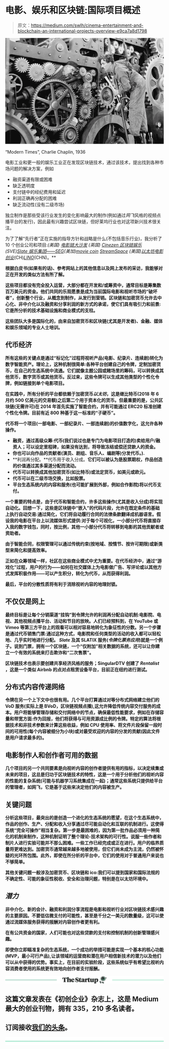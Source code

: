 # 电影、娱乐和区块链:国际项目概述

> 原文：<https://medium.com/swlh/cinema-entertainment-and-blockchain-an-international-projects-overview-e9ca7a8d1798>

![](img/c4350017db3b01a293644826b163db53.png)

“Modern Times”, Charlie Chaplin, 1936

电影工业和更一般的娱乐工业正在发现区块链技术，通过该技术，提出找到各种市场问题的解决方案，例如

*   融资渠道有限或困难
*   缺乏透明度
*   支付链中的经纪费用和延迟
*   利润正确再分配的困难
*   缺乏流动性(没有二级市场)

独立制作是那些受该行业发生的变化影响最大的制作(例如通过*网飞*风格的视频点播平台的发行)，因此最有兴趣尝试区块链，但好莱坞行业也对这项新兴技术很关注。

为了了解“先行者”正在实施的指导方针和战略是什么(不包括音乐行业)，我分析了 10 个创业公司和项目:[](http://singulardtv.com/)*(美国) [*电影链大沙发*](http://filmchain.co/) (英国) [*Cinezen 区块链娱乐*](https://cinezen.io/)(SVE)[*Slate 娱乐集团——SEG*](https://slate.io/)(美加)[*movie coin*](https://movie.io/) [*StreamSpace*](https://www.stream.space/) (美国)[*以太坊电影创业*](https://emovieventure.com/)*(CH)[*LINO*](https://lino.network/)(CHN)。**

**根据白皮书(如果有的话)、参考网站上的其他信息以及网上发布的采访，我能够对正在开发的类似方法有所了解。**

**这些项目都没有完全投入运营，大部分都在开发和/或筹资中，通常目标是筹集数百万美元的资金。他们共同的乐观愿景是成为当前国际电影和视听市场的“破坏者”，创新整个行业，从概念到制作，从发行到营销。**区块链和加密货币允许去中心化、非中介化以及融资和分享利润的新方式的承诺，使它们具有吸引力和前景:它是所分析的技术基础设施和商业模式的支柱。****

**这些团队大多是国际化的，由来自加密货币和区块链(尤其是开发者)、金融、媒体和娱乐领域的专业人士培训。**

## **代币经济**

****所有这些的关键点是通过“标记化”过程将视听产品(电影、纪录片、连续剧)转化为数字智能资产。理论上，这种机制很简单:各种平台创建自己的令牌，定制加密货币，在自己的生态系统中流通。它们就像主题公园或赌场里的筹码，可以转换成其他货币，数字货币或其他货币。反过来，这些令牌可以生成其他类型的个性化令牌，例如链接到单个电影项目。****

**在实践中，所有分析的平台都依赖于加密货币*以太坊*，这是继比特币(2018 年 6 月约 500 亿美元的交易额)之后第二个用于资本化的货币。但最重要的是，公共区块链(无需许可)在 2014 年首先实施了智能合约，并有可能通过 ERC20 标准创建个性化令牌。目前有近 800 种基于这一标准的“子硬币”。**

****代币将一个项目**(一部电影、一部纪录片、一部连续剧)的价值数字化，这允许各种操作。**

*   ****融资，通过高级众筹**:代币(我们说过也是专门为电影项目打造的)卖给用户/融资人；可以设定里程碑，如果没有达到，将导致冻结或偿还贷款人的资金。**
*   **你也可以向作品的贡献者(演员、剧组、音乐人、编剧等)分发代币。).**
*   **利润再分配。**代币用于收入分成。**它们可以被认为是股票期权，作品创造的价值通过其多渠道分配而流动。**
*   **代币可以转换成其他加密货币(如比特币)或法定货币，如美元或欧元。**
*   **代币可以在二级市场交换，比如股票。**
*   **平台生态系统内的内容和服务(也可能扩展到外部，例如合作影院)将以代币支付。**

**一个重要的特点是，由于代币和智能合约，许多这些操作(尤其是收入分成)将实现自动化。回想一下，这些是区块链中“嵌入”的代码片段，允许在既定条件的基础上执行自动交易:通过简化，它们将自动履行合同的法律条款翻译成机器语言。假设我的电影在平台上以流媒体形式提供:对于每个可视化，一小部分代币将直接存入我的数字钱包，同时，按比例，其他一小部分代币将转移到电影的其他贡献者或资助者。**

**由于智能合同，权限管理可以通过传统约束(按地域、按情节、按许可期限)或新类型来简化和提高效率。**

**正如在众筹领域一样，社区在这些商业模式中尤为重要。在代币经济中，通过“游戏化”过程，用户的行为——如何在社交媒体上为电影做广告、写评论或以其他方式发挥积极作用——可以产生积分，转化为代币，从而获得利润。**

**最后，平台的分散性质将有利于消除视听内容的地理封锁。**

## **不仅仅是网上**

**最终目标是让每个分销渠道“挂钩”到令牌允许的利润再分配自动机制:电影院、电视、其他视频点播平台、活动和节目的放映。人们已经预料到，在 YouTube 或 Vimeo 等第三方平台上的观看可以相对容易地转化为象征性的分数。另一个步骤是通过代币销售门票:通过这种方式，电影院和任何类型的活动的收入都可以轻松地、几乎实时地进行分配。 *Slate* 及其 SLATIX 服务(*令牌化票务应用*)就是一个例子。说到门票，拥有一个区块链，一个“仅附加”相关数据的系统，还可以让你建立一个有效的系统来打击欺诈和“二次售票”。**

**区块链技术也表示要创建共享经济风格的服务；SingularDTV 创建了 *Rentalist* ，这是一个类似 Airbnb 的点对点租赁设备平台，目前正在纽约进行测试。**

## **分布式内容传递网络**

**令牌在另一个上下文中也很有用。几个平台打算通过对等分布式网络建立他们的 VoD 服务(实际上是 BVoD，区块链视频点播),这允许降低传统内容交付服务的成本。用户将能够管理存储和交付网络中的节点，确保最低性能要求，例如在存储容量和带宽方面:作为回报，他们将获得与可用资源成比例的令牌。特定的算法将根据技术和非技术参数来计算这些收益，例如 CPU 使用率、将文件片段保留一段时间的可用性(每个内容被细分为小块)或对最受欢迎的内容的分发的贡献(因此文件是用户请求最多的)。**

## **电影制作人和创作者可用的数据**

**几个项目的另一个共同要素是向视听内容的创作者提供有用的指标，以决定续集或未来的项目，这总是归功于区块链技术的特性，这是一个用于分析他们的视听内容的性能的复杂系统(可能与机器学习系统集成在一起)；通常这些系统只提供给平台的管理者，如网飞，它是基于这些来决定他们的内容被生产。**

## **关键问题**

**分析这些项目，最突出的是创造一个进化的生态系统的愿望，在这个生态系统中，作品的创作、生产、分配和收入分享通过尽可能自动化和互联的机制进行。这使得系统“完全可操作”相当复杂。第一步是最困难的，因为第一批作品必须用一种简化的机制来制作，这种机制证明了整个理论-技术架构的可行性。说服一些作者和制片人进行实验可能并不那么困难。一些工作已经完成或正在进行。用户的临界质量将更难达到。加密货币通常越来越多地被使用，但它们尚未成为主流，仍然被怀疑的光环所包围。此外，即使在所分析的平台中，它们的使用对于普通用户来说也不够简单。**

**其他关键问题一般涉及加密货币、区块链和 ico:我们可以提到国家和国际法规的不确定性、可能的象征性税收、安全和治理问题，特别是在以太坊环境中。**

## ***潜力***

**非中介化、新的会计、融资和利润分享流程是电影和视听行业对区块链技术感兴趣的主要原因。不要低估微支付的可能性，甚至是千分之一美元的数量级，这可以使通过流媒体服务获得的报酬对内容创作者更有利。**

**在有公共资金的国家，人们可能也对这些贷款的支付和控制机制的创新管理感兴趣。**

**即使你立即瞄准复杂的生态系统，一个成功的举措可能是实现一个基本的核心功能(MVP，最小可行产品),让该领域的运营商和潜在用户相信新技术的潜力以及他们可以从中获得的优势。事实上，在目前的实验阶段，这些系统似乎有希望比视听内容消费者使用的系统更有效地向创作者支付报酬。**

**[![](img/308a8d84fb9b2fab43d66c117fcc4bb4.png)](https://medium.com/swlh)**

## **这篇文章发表在《初创企业》杂志上，这是 Medium 最大的创业刊物，拥有 335，210 多名读者。**

## **订阅接收[我们的头条](http://growthsupply.com/the-startup-newsletter/)。**

**[![](img/b0164736ea17a63403e660de5dedf91a.png)](https://medium.com/swlh)**